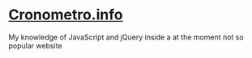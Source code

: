 <h1><a href="https://www.cronometro.info" target="_blank">Cronometro.info</a></h1>
<p>My knowledge of JavaScript and jQuery inside a at the moment not so popular website</p>